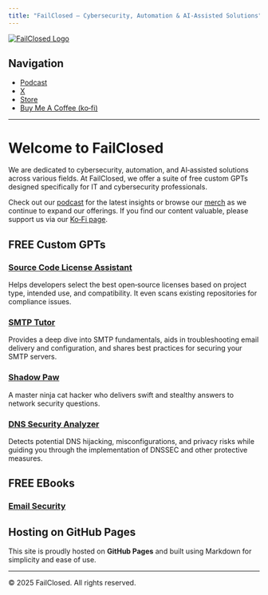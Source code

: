 ```yaml
---
title: "FailClosed – Cybersecurity, Automation & AI-Assisted Solutions"
---
```


[![FailClosed Logo](https://failclosed.github.io/images/failclosed.jpeg)](index.html)

## Navigation

- [Podcast](https://failclosed.podbean.com/)
- [X](https://x.com/failclosed)
- [Store](https://failclosed.printify.me/)
- [Buy Me A Coffee (ko‑fi)](https://ko-fi.com/failclosed)

---

# Welcome to **FailClosed**

We are dedicated to cybersecurity, automation, and AI‑assisted solutions across various fields. At FailClosed, we offer a suite of free custom GPTs designed specifically for IT and cybersecurity professionals.

Check out our [podcast](https://failclosed.podbean.com/) for the latest insights or browse our [merch](https://failclosed.printify.me/) as we continue to expand our offerings. If you find our content valuable, please support us via our [Ko‑Fi page](https://ko-fi.com/failclosed).

## FREE Custom GPTs

### [Source Code License Assistant](https://chatgpt.com/g/g-67b206d82c3081918141e76fca506290-source-code-license-assistant)
Helps developers select the best open‑source licenses based on project type, intended use, and compatibility. It even scans existing repositories for compliance issues.

### [SMTP Tutor](https://chatgpt.com/g/g-67b147bbb5bc8191a8f8c49b2a56bfdc-smtp-tutor)
Provides a deep dive into SMTP fundamentals, aids in troubleshooting email delivery and configuration, and shares best practices for securing your SMTP servers.

### [Shadow Paw](https://chatgpt.com/g/g-67b141e2f99081919ee147b58fb93091-shadow-paw)
A master ninja cat hacker who delivers swift and stealthy answers to network security questions.

### [DNS Security Analyzer](https://chatgpt.com/g/g-67b13ecd6d908191b8a6cbf80e54c1e2-dns-security-analyzer)
Detects potential DNS hijacking, misconfigurations, and privacy risks while guiding you through the implementation of DNSSEC and other protective measures.

## FREE EBooks

### [Email Security](https://failclosed.com/landing?file=download1)

## Hosting on GitHub Pages

This site is proudly hosted on **GitHub Pages** and built using Markdown for simplicity and ease of use.

---

© 2025 FailClosed. All rights reserved.